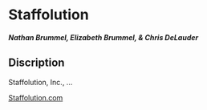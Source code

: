 <head>
  <h1>
      Staffolution
  </h1>
  <h5>
    <i>
      Nathan Brummel, Elizabeth Brummel, & Chris DeLauder
    </i>
  </h5>
</head>  

<body>
  <h2>
    Discription
  </h2>
  
  <p>
     Staffolution, Inc., ...
  </p>
  
  <a href=http://www.staffolution.com> 
    Staffolution.com
  </a>
  
</body>  
